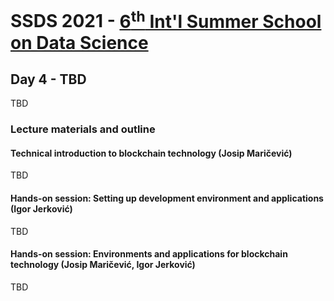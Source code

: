 # SSDS 2021  - [6<sup>th</sup> Int'l Summer School on Data Science](https://sites.google.com/view/ssdatascience2021)

## Day 4 - TBD

TBD

### Lecture materials and outline


#### Technical introduction to blockchain technology (Josip Maričević)

TBD

#### Hands-on session: Setting up development environment and applications (Igor Jerković)

TBD

#### Hands-on session: Environments and applications for blockchain technology (Josip Maričević, Igor Jerković)

TBD

